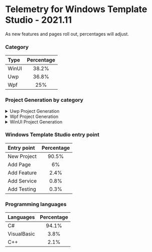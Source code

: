 # Telemetry for Windows Template Studio - 2021.11

As new features and pages roll out, percentages  will adjust.

### Category

|Type|Percentage|
|:---|:---:|
|WinUI|38.2%|
|Uwp|36.8%|
|Wpf|25%|

### Project Generation by category

<details>
<summary>Uwp Project Generation</summary>

### Project Type

|Project|Percentage|
|:---|:---:|
|Navigation View|68.6%|
|Blank|13.4%|
|Horizontal Navigation View|9%|
|MenuBar|8.9%|

### Framework

|Framework Type|Percentage|
|:---|:---:|
|MVVMToolkit|67.1%|
|CodeBehind|18.8%|
|Prism|8.8%|
|Caliburn.Micro|2.7%|
|MVVM Light|1.9%|
|MVVM Basic|0.7%|

### Pages

|Pages|Percentage|
|:---|:---:|
|Blank|33.7%|
|Settings|14.1%|
|ListDetails|8.8%|
|DataGrid|7%|
|Content Grid|5.4%|
|TabView|3.5%|
|TreeView|3.5%|
|Chart|3.1%|
|Web View|3.1%|
|Two Pane View|2.9%|
|Tabbed / Pivot|2.6%|
|Map|2.2%|
|ImageGallery|2.2%|
|Telerik Data Grid|2.1%|
|MediaPlayer|1.7%|
|Camera|1.5%|
|Ink Draw|1%|
|Ink Draw Picture|1%|
|Ink Smart Canvas|0.7%|

### Features

|Features|Percentage|
|:---|:---:|
|Settings Storage|24.2%|
|Theme Selection|23.2%|
|App Config|10.5%|
|Toast Notifications|6.2%|
|Multiple views|5.6%|
|Background Task|4.1%|
|Drag & Drop|3.2%|
|What's New Prompt|3%|
|First Run Prompt|2.4%|
|Deep Linking|2.2%|
|Suspend and Resume|2.1%|
|Live Tile|1.6%|
|Command Line Launch|1.6%|
|Feedback Hub Link|1.3%|
|User Activity|1.2%|
|VS App Center Analytics|1.2%|
|Share Source|1.2%|
|Multi-Instance|1.1%|
|Web to App link|1%|
|Share Target|0.8%|
|Azure Notifications|0.7%|
|Multi-Instance Advanced|0.6%|
|3D App Launcher|0.6%|
|Dev Center Notifications|0.6%|

### Services

|Services|Percentage|
|:---|:---:|
|Sample Data|47.3%|
|SQL Server Data|12.8%|
|HTTP Data Service|12%|
|Forced Login|9.7%|
|XAML Styler Config|6.8%|
|Optional Login|6.3%|
|Web API|3.8%|
|Secured Web API|1.3%|

### Testing

|Testing|Percentage|
|:---|:---:|
|Test App with xUnit|32.1%|
|Test App with MSTest|29.5%|
|Test Core library with xUnit|22.6%|
|Test Core library with MSTest|8.9%|
|Win App Driver|5.3%|
|Test Core library with NUnit|1.6%|


</details>

<details>
<summary>Wpf Project Generation</summary>

### Project Type

|Project|Percentage|
|:---|:---:|
|Navigation View|63.7%|
|MenuBar|14.8%|
|Blank|12%|
|Ribbon|9.4%|

### Framework

|Framework Type|Percentage|
|:---|:---:|
|MVVMToolkit|72.6%|
|Prism|15.7%|
|CodeBehind|8.4%|
|MVVM Basic|1.9%|
|MVVM Light|1.4%|

### Pages

|Pages|Percentage|
|:---|:---:|
|Blank|41.7%|
|Settings|16.9%|
|ListDetails|12.6%|
|Data Grid|11.8%|
|Content Grid|10.5%|
|Web View|4.5%|
|XAML Island|2.1%|

### Features

|Features|Percentage|
|:---|:---:|
|Persist And Restore|17.5%|
|Theme Selection|16.6%|
|System Service|16%|
|Application Info Service|15.5%|
|Sample Data|13.8%|
|Multiple views|9.7%|
|Toast Notifications|6%|
|MSIX Packaging|3%|
|XAML Island UWP App|1.9%|

### Services

|Services|Percentage|
|:---|:---:|
|Optional Login|56.9%|
|Forced Login|43.1%|

### Testing

|Testing|Percentage|
|:---|:---:|
|Test App with MSTest|28.6%|
|Test App with xUnit|23.1%|
|Test App with NUnit|15%|
|Test Core library with MSTest|10.9%|
|Win App Driver|9.5%|
|Test Core library with xUnit|9.5%|
|Test Core library with NUnit|3.4%|


</details>

<details>
<summary>WinUI Project Generation</summary>

### App Model

|App Model|Percentage|
|:---|:---:|
|Desktop|100%|

### Project Type

|Project|Percentage|
|:---|:---:|
|Navigation View|48.2%|
|Blank|24.2%|
|MenuBar|17.2%|
|BlankAdvanced|10.4%|

### Framework

|Framework Type|Percentage|
|:---|:---:|
|MVVMToolkit|75.8%|
|None|24.2%|

### Pages

|Pages|Percentage|
|:---|:---:|
|Blank|37.7%|
|Settings|18%|
|ListDetails|14.1%|
|DataGrid|13.5%|
|Content Grid|10.7%|
|WebView|6%|

### Features

|Features|Percentage|
|:---|:---:|
|MSIX Packaging|39.8%|
|Settings Storage|22.1%|
|Theme Selection|20.7%|
|Sample Data|17.4%|


</details>

### Windows Template Studio entry point

|Entry point|Percentage|
|:---|:---:|
|New Project|90.5%|
|Add Page|6%|
|Add Feature|2.4%|
|Add Service|0.8%|
|Add Testing|0.3%|

### Programming languages

|Languages|Percentage|
|:---|:---:|
|C#|94.1%|
|VisualBasic|3.8%|
|C++|2.1%|

